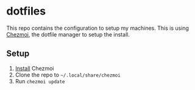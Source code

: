 # dotfiles

This repo contains the configuration to setup my machines. This is using [Chezmoi](https://chezmoi.io), the dotfile manager to setup the install.

## Setup

1. [Install](https://www.chezmoi.io/install/) Chezmoi
2. Clone the repo to `~/.local/share/chezmoi`
3. Run `chezmoi update`
